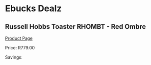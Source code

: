 
# Ebucks Dealz
## Russell Hobbs Toaster RHOMBT - Red Ombre
[Product Page](https://www.ebucks.com/web/shop/productSelected.do?prodId=1155337351&catId=704985963)

Price: R779.00

Savings: 


	